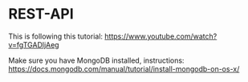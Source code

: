 # REST-API
This is following this tutorial: https://www.youtube.com/watch?v=fgTGADljAeg

Make sure you have MongoDB installed, instructions: https://docs.mongodb.com/manual/tutorial/install-mongodb-on-os-x/
